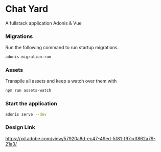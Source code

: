 # Chat Yard

A fullstack application Adonis & Vue

### Migrations

Run the following command to run startup migrations.

```js
adonis migration:run
```

### Assets

Transpile all assets and keep a watch over them with

```bash
npm run assets-watch
```

### Start the application

```bash
adonis serve --dev
```

### Design Link

https://xd.adobe.com/view/57920a8d-ec47-49ed-5f81-f97cdf862a79-21a3/

